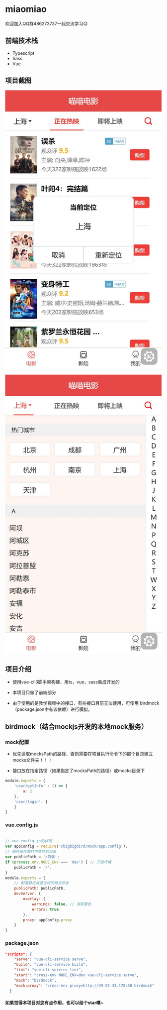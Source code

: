 # miaomiao

欢迎加入QQ群486273737一起交流学习😊

## 前端技术栈

- Typescript
- Sass
- Vue

## 项目截图

![首页截图](首页截图.jpg)

![城市截图](城市截图.jpg)

## 项目介绍

- 使用vue-cli3脚手架构建，用ts，vue，sass集成开发的

- 本项目只做了前端部分

- 由于使用的是教学视频中的接口，有些接口目前无法使用，可使用 birdmock（package.json中有该依赖）进行模拟。

## birdmock（结合mockjs开发的本地mock服务）

### mock配置

- 优先读取mocksPath的路径，否则需要在项目执行命令下的那个目录建立mocks文件夹！！！

- 接口放在指定路径（如果指定了mocksPath的路径）或mocks目录下

```js
module.exports = {
    'user/getInfo' : () => {
        a: 2
    },
    'user/login': {
    }
}
```

### vue.config.js

``` js

// vue.config.js的样例
var appConfig = require('@bigbigbird/mock/app.config');
// 服务器存放打包文件的目录
var publicPath = '/目录';
if (process.env.NODE_ENV === 'dev') { // 开发环境
    publicPath = '/';
}
module.exports = {
    // 配置静态资源访问的根文件夹
    publicPath: publicPath,
    devServer: {
        overlay: {
            warnings: false, // 消除警告
            errors: true
        },
        proxy: appConfig.proxy
    }
}
```

### package.json

``` json
"scripts": {
    "serve": "vue-cli-service serve",
    "build": "vue-cli-service build",
    "lint": "vue-cli-service lint",
    "start": "cross-env NODE_ENV=dev vue-cli-service serve",
    "mock": "birdmock",
    "mock:proxy": "cross-env proxy=http://39.97.33.178:80 birdmock"
  }
```

#### 如果觉得本项目对您有点作用，也可以给个star噢~
